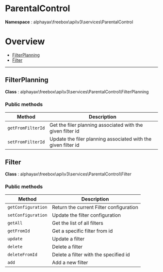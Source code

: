 
# ParentalControl

**Namespace**  : alphayax\freebox\api\v3\services\ParentalControl

# Overview

- [FilterPlanning](__NAMESPACE__.md#FilterPlanning)
- [Filter](__NAMESPACE__.md#Filter)


---
<a name="FilterPlanning"></a>
## FilterPlanning

**Class**  : alphayax\freebox\api\v3\services\ParentalControl\FilterPlanning

### Public methods

| Method | Description |
|---|---|
| `getFromFilterId` | Get the filer planning associated with the given filter id |
| `setFromFilterId` | Update the filer planning associated with the given filter id |

<a name="Filter"></a>
## Filter

**Class**  : alphayax\freebox\api\v3\services\ParentalControl\Filter

### Public methods

| Method | Description |
|---|---|
| `getConfiguration` | Return the current Filter configuration |
| `setConfiguration` | Update the filter configuration |
| `getAll` | Get the list of all filters |
| `getFromId` | Get a specific filter from id |
| `update` | Update a filter |
| `delete` | Delete a filter |
| `deleteFromId` | Delete a filter with the specified id |
| `add` | Add a new filter |

